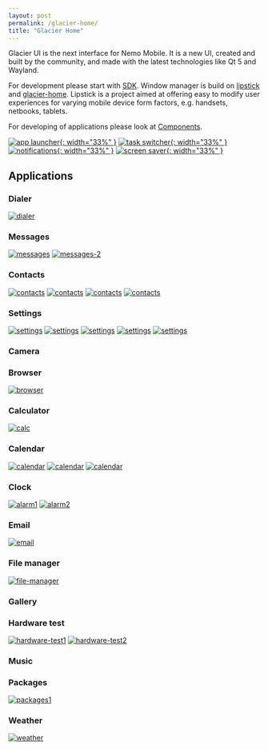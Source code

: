 ```yaml
---
layout: post
permalink: /glacier-home/
title: "Glacier Home"
---
```


Glacier UI is the next interface for Nemo Mobile.
It is a new UI, created and built by the community, and made with the latest technologies like Qt 5 and Wayland.


For development please start with [SDK](/sdk/). Window manager is build on [lipstick](https://github.com/nemomobile-ux/lipstick) and [glacier-home](https://github.com/nemomobile-ux/glacier-home).
Lipstick is a project aimed at offering easy to modify user experiences for varying mobile device form factors, e.g. handsets, netbooks, tablets.

For developing of applications please look at [Components](/qtquickcontrols-nemo/).

[![app launcher](/images/app-launcher-325.png){: width="33%" }](/images/app-launcher.png)
[![task switcher](/images/task-switcher-325.png){: width="33%" }](/images/task-switcher.png)
[![notifications](/images/notifications-325.png){: width="33%" }](/images/notifications.png)
[![screen saver](/images/screensaver-325.png){: width="33%" }](/images/screensaver.png)

## Applications

### Dialer

[![dialer](/images/apps/dialer-180.png)](/images/apps/dialer.png)

### Messages

[![messages](/images/apps/messages-180.png)](/images/apps/messages.png)
[![messages-2](/images/apps/messages2-180.png)](/images/apps/messages2.png)

### Contacts

[![contacts](/images/apps/contacts-180.png)](/images/apps/contacts.png)
[![contacts](/images/apps/contacts2-180.png)](/images/apps/contacts2.png)
[![contacts](/images/apps/contacts3-180.png)](/images/apps/contacts3.png)
[![contacts](/images/apps/contacts4-180.png)](/images/apps/contacts4.png)

### Settings

[![settings](/images/apps/settings-180.png)](/images/apps/settings.png)
[![settings](/images/apps/settings2-180.png)](/images/apps/settings2.png)
[![settings](/images/apps/settings3-180.png)](/images/apps/settings3.png)
[![settings](/images/apps/settings4-180.png)](/images/apps/settings4.png)
[![settings](/images/apps/settings5-180.png)](/images/apps/settings5.png)

### Camera

### Browser

[![browser](/images/apps/browser-180.png)](/images/apps/browser.png)

### Calculator

[![calc](/images/apps/calc-180.png)](/images/apps/calc.png)

### Calendar

[![calendar](/images/apps/calendar-180.png)](/images/apps/calendar.png)
[![calendar](/images/apps/calendar2-180.png)](/images/apps/calendar2.png)
[![calendar](/images/apps/calendar3-180.png)](/images/apps/calendar3.png)

### Clock

[![alarm1](/images/apps/alarm1-180.png)](/images/apps/alarm1.png)
[![alarm2](/images/apps/alarm2-180.png)](/images/apps/alarm2.png)

### Email

[![email](/images/apps/email-180.png)](/images/apps/email.png)

### File manager

[![file-manager](/images/apps/file-manager-180.png)](/images/apps/file-manager.png)

### Gallery

### Hardware test

[![hardware-test1](/images/apps/hardware-test1-180.png)](/images/apps/hardware-test1.png)
[![hardware-test2](/images/apps/hardware-test2-180.png)](/images/apps/hardware-test2.png)

### Music

### Packages

[![packages1](/images/apps/packages1-180.png)](/images/apps/packages1.png)

### Weather

[![weather](/images/apps/weather-180.png)](/images/apps/weather.png)

